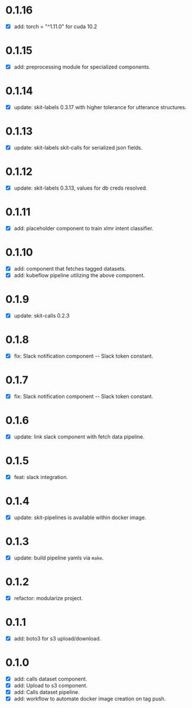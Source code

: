 # 0.1.16

- [x] add: torch = "^1.11.0" for cuda 10.2

# 0.1.15

- [x] add: preprocessing module for specialized components.

# 0.1.14

- [x] update: skit-labels 0.3.17 with higher tolerance for utterance structures.

# 0.1.13

- [x] update: skit-labels skit-calls for serialized json fields.

# 0.1.12

- [x] update: skit-labels 0.3.13, values for db creds resolved.

# 0.1.11
- [x] add: placeholder component to train xlmr intent classifier.

# 0.1.10
- [x] add: component that fetches tagged datasets.
- [x] add: kubeflow pipeline utilizing the above component.

# 0.1.9

- [x] update: skit-calls 0.2.3

# 0.1.8

- [x] fix: Slack notification component -- Slack token constant.

# 0.1.7

- [x] fix: Slack notification component -- Slack token constant.

# 0.1.6

- [x] update: link slack component with fetch data pipeline.

# 0.1.5

- [x] feat: slack integration.

# 0.1.4

- [x] update: skit-pipelines is available within docker image.

# 0.1.3

- [x] update: build pipeline yamls via `make`.

# 0.1.2

- [x] refactor: modularize project.

# 0.1.1

- [x] add: boto3 for s3 upload/download.

# 0.1.0

- [x] add: calls dataset component.
- [x] add: Upload to s3 component.
- [x] add: Calls dataset pipeline.
- [x] add: workflow to automate docker image creation on tag push.
